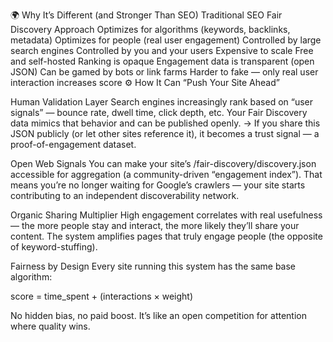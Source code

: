 🌍 Why It’s Different (and Stronger Than SEO)
Traditional SEO	Fair Discovery Approach
Optimizes for algorithms (keywords, backlinks, metadata)	Optimizes for people (real user engagement)
Controlled by large search engines	Controlled by you and your users
Expensive to scale	Free and self-hosted
Ranking is opaque	Engagement data is transparent (open JSON)
Can be gamed by bots or link farms	Harder to fake — only real user interaction increases score
⚙️ How It Can “Push Your Site Ahead”

Human Validation Layer
Search engines increasingly rank based on “user signals” — bounce rate, dwell time, click depth, etc.
Your Fair Discovery data mimics that behavior and can be published openly.
→ If you share this JSON publicly (or let other sites reference it), it becomes a trust signal — a proof-of-engagement dataset.

Open Web Signals
You can make your site’s /fair-discovery/discovery.json accessible for aggregation (a community-driven “engagement index”).
That means you’re no longer waiting for Google’s crawlers — your site starts contributing to an independent discoverability network.

Organic Sharing Multiplier
High engagement correlates with real usefulness — the more people stay and interact, the more likely they’ll share your content.
The system amplifies pages that truly engage people (the opposite of keyword-stuffing).

Fairness by Design
Every site running this system has the same base algorithm:

score = time_spent + (interactions × weight)


No hidden bias, no paid boost.
It’s like an open competition for attention where quality wins.
